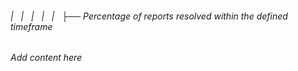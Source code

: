 ###### |   |   |   |   |   ├── Percentage of reports resolved within the defined timeframe

*Add content here*